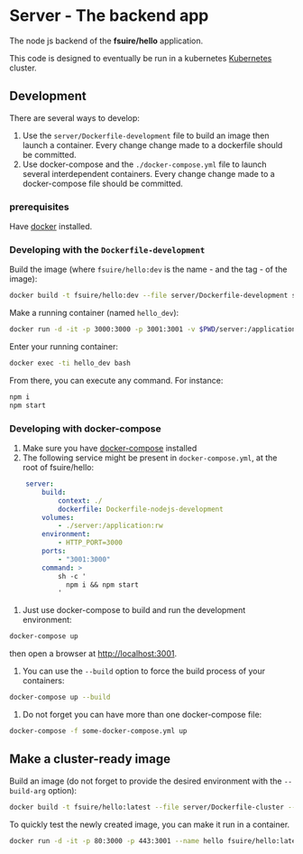 # Server - The backend app

The node js backend of the **fsuire/hello** application.

This code is designed to eventually be run in a kubernetes [Kubernetes](https://kubernetes.io/) cluster.

## Development

There are several ways to develop:
1. Use the `server/Dockerfile-development` file to build an image then launch a container. Every change change made to a dockerfile should be committed.
1. Use docker-compose and the `./docker-compose.yml` file to launch several interdependent containers. Every change change made to a docker-compose file should be committed.

### prerequisites
Have [docker](https://docs.docker.com/engine/installation/) installed.

### Developing with the `Dockerfile-development`

Build the image (where `fsuire/hello:dev` is the name - and the tag - of the image):
```bash
docker build -t fsuire/hello:dev --file server/Dockerfile-development server/.
```

Make a running container (named `hello_dev`):
```bash
docker run -d -it -p 3000:3000 -p 3001:3001 -v $PWD/server:/application --name hello_dev fsuire/hello:dev bash
```

Enter your running container:
```bash
docker exec -ti hello_dev bash
```

From there, you can execute any command. For instance:
```bash
npm i
npm start
```

### Developing with docker-compose

1. Make sure you have [docker-compose](https://docs.docker.com/compose/install/) installed
1. The following service might be present in `docker-compose.yml`, at the root of fsuire/hello:
```yaml
    server:
        build:
            context: ./
            dockerfile: Dockerfile-nodejs-development
        volumes:
            - ./server:/application:rw
        environment:
            - HTTP_PORT=3000
        ports:
            - "3001:3000"
        command: >
            sh -c '
              npm i && npm start
            '
```
1. Just use docker-compose to build and run the development environment:
```bash
docker-compose up
```
then open a browser at [http://localhost:3001](http://localhost:3001).
1. You can use the `--build` option to force the build process of your containers:
```bash
docker-compose up --build
```
1. Do not forget you can have more than one docker-compose file:
```bash
docker-compose -f some-docker-compose.yml up
```

## Make a cluster-ready image

Build an image (do not forget to provide the desired environment with the `--build-arg` option):
```bash
docker build -t fsuire/hello:latest --file server/Dockerfile-cluster --build-arg NODE_ENV=production server/.
```

To quickly test the newly created image, you can make it run in a container.
```bash
docker run -d -it -p 80:3000 -p 443:3001 --name hello fsuire/hello:latest
```
